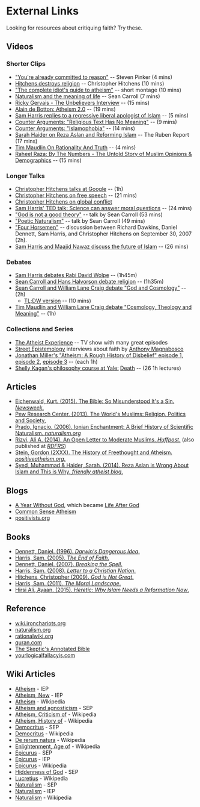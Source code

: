 External Links
================================================================================

Looking for resources about critiquing faith?  Try these.


Videos
--------------------------------------------------------------------------------

### Shorter Clips

-   ["You're already committed to reason"](https://www.youtube.com/watch?v=UC4gqkd-6_o)  -- Steven Pinker (4 mins)
-   [Hitchens destroys religion](https://www.youtube.com/watch?v=TuI4Nzc07Io)  -- Christopher Hitchens (10 mins)
-   ["The complete idiot's guide to atheism"](https://www.youtube.com/watch?v=1CLjYHqfilE)  -- short montage (10 mins)
-   [Naturalism and the meaning of life](https://www.youtube.com/watch?v=dLmY4ktOIOI) -- Sean Carroll (7 mins)
-   [Ricky Gervais - The Unbelievers Interview](https://www.youtube.com/watch?v=iUUpvrP-gzQ) -- (15 mins)
-   [Alain de Botton: Atheism 2.0](https://www.youtube.com/watch?v=2Oe6HUgrRlQ) -- (19 mins)
-   [Sam Harris replies to a regressive liberal apologist of Islam](https://www.youtube.com/watch?v=1JrYCHC0bkE) -- (5 mins)
-   [Counter Arguments: "Religious Text Has No Meaning"](https://www.youtube.com/watch?v=9d7_JgHBMBo) -- (9 mins)
-   [Counter Arguments: "Islamophobia"](https://www.youtube.com/watch?v=lEeauLCOeXQ) -- (14 mins)
-   [Sarah Haider on Reza Aslan and Reforming Islam](https://www.youtube.com/watch?v=hXaHalaqIIQ) -- The Ruben Report (17 mins)
-   [Tim Maudlin On Rationality And Truth](https://www.youtube.com/watch?v=biOecqecOsw) -- (4 mins)
-   [Raheel Raza: By The Numbers - The Untold Story of Muslim Opinions & Demographics](https://www.youtube.com/watch?v=pSPvnFDDQHk) -- (15 mins)

### Longer Talks

-   [Christopher Hitchens talks at Google](https://www.youtube.com/watch?v=sD0B-X9LJjs)  -- (1h)
-   [Christopher Hitchens on free speech](https://www.youtube.com/watch?v=jyoOfRog1EM) -- (21 mins)
-   [Christopher Hitchens on global conflict](https://www.youtube.com/watch?v=0M3Nw1D_jp0&feature=youtu.be&t=2181)
-   [Sam Harris' TED talk: Science can answer moral questions](https://www.youtube.com/watch?v=Hj9oB4zpHww)  -- (24 mins)
-   ["God is not a good theory"](https://www.youtube.com/watch?v=ew_cNONhhKI) -- talk by Sean Carroll (53 mins)
-   ["Poetic Naturalism"](https://www.youtube.com/watch?v=xv0mKsO2goA) -- talk by Sean Carroll (49 mins)
-   ["Four Horsemen"](https://www.youtube.com/watch?v=rRLYL1Q9x9g) -- discussion between Richard Dawkins,
    Daniel Dennett, Sam Harris, and Christopher Hitchens on September 30, 2007 (2h).
-   [Sam Harris and Maajid Nawaz discuss the future of Islam](https://www.youtube.com/watch?v=OdDIoYNdP_w) -- (26 mins)

### Debates

-   [Sam Harris debates Rabi David Wolpe](https://www.youtube.com/watch?v=bN9nlAnkCUY)  -- (1h45m)
-   [Sean Carroll and Hans Halvorson debate religion](https://www.youtube.com/watch?v=H864JH1tPYU) -- (1h35m)
-   [Sean Carroll and William Lane Craig debate "God and Cosmology"](https://www.youtube.com/watch?v=X0qKZqPy9T8) -- (2h)
    -   [TL;DW version](https://www.youtube.com/watch?v=2Z0TQatmd3s) -- (10 mins)
-   [Tim Maudlin and William Lane Craig debate "Cosmology, Theology and Meaning"](https://www.youtube.com/watch?v=HmQ6xh4jCPc) -- (1h)

### Collections and Series

-   [The Atheist Experience](http://www.atheist-experience.com/)  -- TV show with many great episodes
-   [Street Epistemology](https://www.youtube.com/watch?v=_pYU45s6vWA&list=PLh10RgQgGuM-tnT7fKwgF4Dt57oh_yL5r&index=1) interviews about faith by [Anthony Magnabosco](https://www.youtube.com/channel/UCocP40a_UvRkUAPLD5ezLIQ)
-   [Jonathan Miller's "Atheism: A Rough History of Disbelief" episode 1](https://www.youtube.com/watch?v=Wx-tDBEY4rg), [episode 2](https://www.youtube.com/watch?v=m41peaE4Ui0), [episode 3](https://www.youtube.com/watch?v=Ft2SypNRvUk) -- (each 1h)
-   [Shelly Kagan's philosophy course at Yale:](https://www.youtube.com/watch?v=p2J7wSuFRl8&index=1&list=PLEA18FAF1AD9047B0) [Death](http://oyc.yale.edu/philosophy/phil-176) -- (26 1h lectures)

<!---
Some of these videos are analyzed in these pages [here](videos-analyzed.html).
-->


Articles
--------------------------------------------------------------------------------

-   [Eichenwald, Kurt. (2015). The Bible: So Misunderstood It's a Sin. *Newsweek*.](http://www.newsweek.com/2015/01/02/thats-not-what-bible-says-294018.html)
-   [Pew Research Center. (2013). The World's Muslims: Religion, Politics and Society,](http://www.pewforum.org/2013/04/30/the-worlds-muslims-religion-politics-society-overview/)
-   [Prado, Ignacio. (2006). Ionian Enchantment: A Brief History of Scientific Naturalism. *naturalism.org*](http://www.naturalism.org/worldview-naturalism/history-of-naturalism)
-   [Rizvi, Ali A. (2014). An Open Letter to Moderate Muslims. *Huffpost*.](http://www.huffingtonpost.com/ali-a-rizvi/an-open-letter-to-moderat_b_5930764.html) (also published at [*RDFRS*](https://richarddawkins.net/2014/10/an-open-letter-to-moderate-muslims/))
-   [Stein, Gordon (2XXX). The History of Freethought and Atheism. *positiveatheism.org*.](http://www.positiveatheism.org/india/s1990c25.htm)
-   [Syed, Muhammad & Haider, Sarah. (2014). Reza Aslan is Wrong About Islam and This is Why. *friendly atheist blog*.](http://www.patheos.com/blogs/friendlyatheist/2014/10/05/reza-aslan-is-wrong-about-islam-and-this-is-why/)

<!---
Some of these articles are analyzed in these pages [here](articles-analyzed.html).
-->


Blogs
--------------------------------------------------------------------------------

-   [A Year Without God](http://www.patheos.com/blogs/yearwithoutgod/), which became [Life After God](http://www.lifeaftergod.org/category/blog/)
-   [Common Sense Atheism](http://commonsenseatheism.com/)
-   [positivists.org](http://positivists.org/)


Books
--------------------------------------------------------------------------------

-   [Dennett, Daniel. (1996). *Darwin's Dangerous Idea*.](http://www.amazon.com/DARWINS-DANGEROUS-IDEA-EVOLUTION-MEANINGS/dp/068482471X/)
-   [Harris, Sam. (2005). *The End of Faith*.](http://www.amazon.com/End-Faith-Religion-Terror-Future/dp/0393327655/)
-   [Dennett, Daniel. (2007). *Breaking the Spell*.](http://www.amazon.com/Breaking-Spell-Religion-Natural-Phenomenon/dp/0143038338/)
-   [Harris, Sam. (2008). *Letter to a Christian Nation*.](http://www.amazon.com/Letter-Christian-Nation-Sam-Harris/dp/0307278778/)
-   [Hitchens, Christopher (2009). *God is Not Great*.](http://www.amazon.com/God-Not-Great-Religion-Everything/dp/0446697966/)
-   [Harris, Sam. (2011). *The Moral Landscape*.](http://www.amazon.com/Moral-Landscape-Science-Determine-Values/dp/143917122X)
-   [Hirsi Ali, Ayaan. (2015). *Heretic: Why Islam Needs a Reformation Now*.](http://www.amazon.com/Heretic-Why-Islam-Needs-Reformation/dp/0062333933/)


Reference
--------------------------------------------------------------------------------

-   [wiki.ironchariots.org](http://wiki.ironchariots.org/)
-   [naturalism.org](http://www.naturalism.org/) 
-   [rationalwiki.org](http://rationalwiki.org/)
-   [quran.com](http://quran.com/)
-   [The Skeptic's Annotated Bible](http://skepticsannotatedbible.com/)
-   [yourlogicalfallacyis.com](https://yourlogicalfallacyis.com/)


Wiki Articles
--------------------------------------------------------------------------------

-   [Atheism](http://www.iep.utm.edu/atheism/) - IEP
-   [Atheism, New](http://www.iep.utm.edu/n-atheis/) - IEP
-   [Atheism](https://en.wikipedia.org/wiki/Atheism) - Wikipedia
-   [Atheism and agnosticism](http://plato.stanford.edu/entries/atheism-agnosticism/) - SEP
-   [Atheism, Criticism of](https://en.wikipedia.org/wiki/Criticism_of_atheism) - Wikipedia
-   [Atheism, History of](https://en.wikipedia.org/wiki/History_of_atheism) - Wikipedia
-   [Democritus](http://plato.stanford.edu/entries/democritus/) - SEP
-   [Democritus](https://en.wikipedia.org/wiki/Democritus) - Wikipedia
-   [De rerum natura](http://en.wikipedia.org/wiki/De_rerum_natura) - Wikipedia
-   [Enlightenment, Age of](https://en.wikipedia.org/wiki/Age_of_Enlightenment) - Wikipedia
-   [Epicurus](http://plato.stanford.edu/entries/epicurus/) - SEP
-   [Epicurus](http://www.iep.utm.edu/epicur/) - IEP
-   [Epicurus](https://en.wikipedia.org/wiki/Epicurus) - Wikipedia
-   [Hiddenness of God](http://plato.stanford.edu/entries/divine-hiddenness/) - SEP
-   [Lucretius](http://en.wikipedia.org/wiki/Lucretius) - Wikipedia
-   [Naturalism](http://plato.stanford.edu/entries/naturalism/) - SEP
-   [Naturalism](http://www.iep.utm.edu/naturali/) - IEP
-   [Naturalism](http://en.wikipedia.org/wiki/Naturalism_(philosophy)) - Wikipedia




